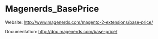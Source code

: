 # Magenerds_BasePrice

Website: http://www.magenerds.com/magento-2-extensions/base-price/

Documentation: http://doc.magenerds.com/base-price/